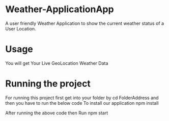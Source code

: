 # Weather-ApplicationApp
A user friendly Weather Application to show the current weather status of a User Location.

# Usage
You will get Your Live GeoLocation Weather Data 



# Running the project

For running this project first get into your folder by cd FolderAddress and then you have to run the below code
To install our application npm install  

After running the above code then 
Run npm start

